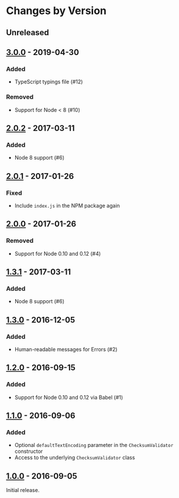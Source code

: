# Changes by Version

## Unreleased

## [3.0.0] - 2019-04-30

[3.0.0]: https://github.com/malept/sumchecker/compare/v2.0.2...v3.0.0

### Added

* TypeScript typings file (#12)

### Removed

* Support for Node &lt; 8 (#10)

## [2.0.2] - 2017-03-11

### Added

* Node 8 support (#6)

## [2.0.1] - 2017-01-26

### Fixed

* Include `index.js` in the NPM package again

## [2.0.0] - 2017-01-26

### Removed

* Support for Node 0.10 and 0.12 (#4)

## [1.3.1] - 2017-03-11

### Added

* Node 8 support (#6)

## [1.3.0] - 2016-12-05

### Added

* Human-readable messages for Errors (#2)

## [1.2.0] - 2016-09-15

### Added

* Support for Node 0.10 and 0.12 via Babel (#1)

## [1.1.0] - 2016-09-06

### Added

* Optional `defaultTextEncoding` parameter in the `ChecksumValidator` constructor
* Access to the underlying `ChecksumValidator` class

## [1.0.0] - 2016-09-05

Initial release.

[2.0.2]: https://github.com/malept/sumchecker/compare/v2.0.1...v2.0.2
[2.0.1]: https://github.com/malept/sumchecker/compare/v2.0.0...v2.0.1
[2.0.0]: https://github.com/malept/sumchecker/compare/v1.3.0...v2.0.0
[1.3.1]: https://github.com/malept/sumchecker/compare/v1.3.0...v1.3.1
[1.3.0]: https://github.com/malept/sumchecker/compare/v1.2.0...v1.3.0
[1.2.0]: https://github.com/malept/sumchecker/compare/v1.1.0...v1.2.0
[1.1.0]: https://github.com/malept/sumchecker/compare/v1.0.0...v1.1.0
[1.0.0]: https://github.com/malept/sumchecker/releases/tag/v1.0.0

